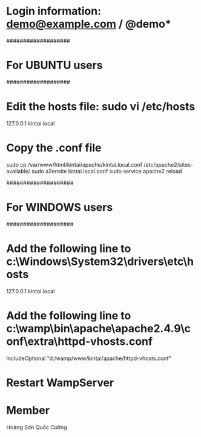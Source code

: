 # Login information: demo@example.com / @demo*

###################
# For UBUNTU users
###################

# Edit the hosts file: sudo vi /etc/hosts
127.0.0.1   kintai.local

# Copy the .conf file
sudo cp /var/www/html/kintai/apache/kintai.local.conf /etc/apache2/sites-available/
sudo a2ensite kintai.local.conf
sudo service apache2 reload

####################
# For WINDOWS users
####################

# Add the following line to c:\Windows\System32\drivers\etc\hosts
127.0.0.1   kintai.local

# Add the following line to c:\wamp\bin\apache\apache2.4.9\conf\extra\httpd-vhosts.conf
IncludeOptional "d:/wamp/www/kintai/apache/httpd-vhosts.conf"

# Restart WampServer

# Member
Hoàng Sơn
Quốc Cường
